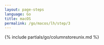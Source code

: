 ```yaml
---
layout: page-steps
language: Go
title: macOS
permalink: /go/macos/lh/step/3
---
```


{% include partials/go/columnstoreunix.md %}
